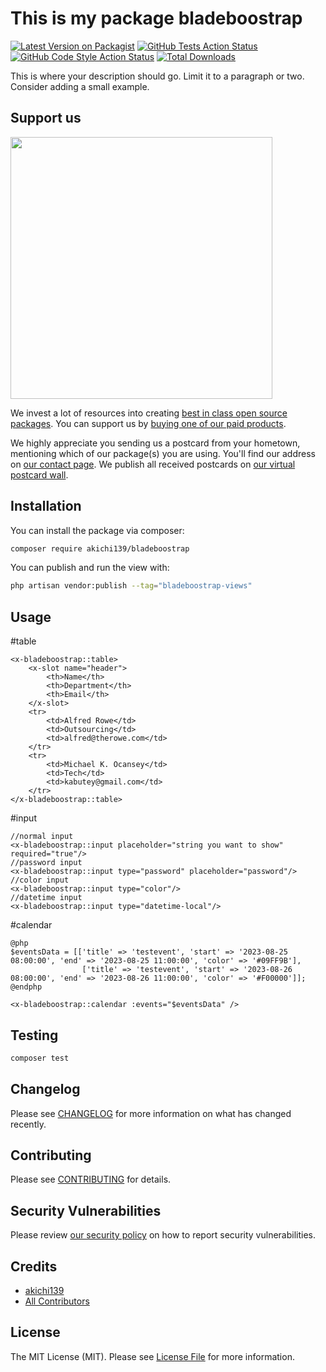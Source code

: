 # This is my package bladeboostrap

[![Latest Version on Packagist](https://img.shields.io/packagist/v/akichi139/bladeboostrap.svg?style=flat-square)](https://packagist.org/packages/akichi139/bladeboostrap)
[![GitHub Tests Action Status](https://img.shields.io/github/actions/workflow/status/akichi139/bladeboostrap/run-tests.yml?branch=main&label=tests&style=flat-square)](https://github.com/akichi139/bladeboostrap/actions?query=workflow%3Arun-tests+branch%3Amain)
[![GitHub Code Style Action Status](https://img.shields.io/github/actions/workflow/status/akichi139/bladeboostrap/fix-php-code-style-issues.yml?branch=main&label=code%20style&style=flat-square)](https://github.com/akichi139/bladeboostrap/actions?query=workflow%3A"Fix+PHP+code+style+issues"+branch%3Amain)
[![Total Downloads](https://img.shields.io/packagist/dt/akichi139/bladeboostrap.svg?style=flat-square)](https://packagist.org/packages/akichi139/bladeboostrap)

This is where your description should go. Limit it to a paragraph or two. Consider adding a small example.

## Support us

[<img src="https://github-ads.s3.eu-central-1.amazonaws.com/bladeboostrap.jpg?t=1" width="419px" />](https://spatie.be/github-ad-click/bladeboostrap)

We invest a lot of resources into creating [best in class open source packages](https://spatie.be/open-source). You can support us by [buying one of our paid products](https://spatie.be/open-source/support-us).

We highly appreciate you sending us a postcard from your hometown, mentioning which of our package(s) you are using. You'll find our address on [our contact page](https://spatie.be/about-us). We publish all received postcards on [our virtual postcard wall](https://spatie.be/open-source/postcards).

## Installation

You can install the package via composer:

```bash
composer require akichi139/bladeboostrap
```

You can publish and run the view with:

```bash
php artisan vendor:publish --tag="bladeboostrap-views"
```

## Usage

#table

```
<x-bladeboostrap::table>
    <x-slot name="header">
        <th>Name</th>
        <th>Department</th>
        <th>Email</th>
    </x-slot>
    <tr>
        <td>Alfred Rowe</td>
        <td>Outsourcing</td>
        <td>alfred@therowe.com</td>
    </tr>
    <tr>
        <td>Michael K. Ocansey</td>
        <td>Tech</td>
        <td>kabutey@gmail.com</td>
    </tr>
</x-bladeboostrap::table>
```

#input

```
//normal input
<x-bladeboostrap::input placeholder="string you want to show" required="true"/>
//password input
<x-bladeboostrap::input type="password" placeholder="password"/>
//color input
<x-bladeboostrap::input type="color"/>
//datetime input
<x-bladeboostrap::input type="datetime-local"/>
```

#calendar

```
@php
$eventsData = [['title' => 'testevent', 'start' => '2023-08-25 08:00:00', 'end' => '2023-08-25 11:00:00', 'color' => '#09FF9B'],
                ['title' => 'testevent', 'start' => '2023-08-26 08:00:00', 'end' => '2023-08-26 11:00:00', 'color' => '#F00000']];
@endphp

<x-bladeboostrap::calendar :events="$eventsData" />
```

## Testing

```bash
composer test
```

## Changelog

Please see [CHANGELOG](CHANGELOG.md) for more information on what has changed recently.

## Contributing

Please see [CONTRIBUTING](CONTRIBUTING.md) for details.

## Security Vulnerabilities

Please review [our security policy](../../security/policy) on how to report security vulnerabilities.

## Credits

- [akichi139](https://github.com/akichi139)
- [All Contributors](../../contributors)

## License

The MIT License (MIT). Please see [License File](LICENSE.md) for more information.
